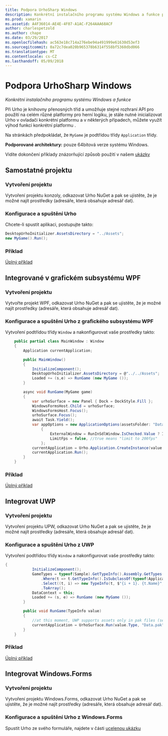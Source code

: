 ```yaml
---
title: Podpora UrhoSharp Windows
description: Konkrétní instalačního programu systému Windows a funkce pro UrhoSharp.
ms.prod: xamarin
ms.assetid: A4F36014-AE4E-4F07-A1AC-F264AAA68ACF
author: charlespetzold
ms.author: chape
ms.date: 03/29/2017
ms.openlocfilehash: ac563e18c714a276ebe94a491999e61630d53ef3
ms.sourcegitcommit: 0a72c7dea020b965378b6314f558bf5360dbd066
ms.translationtype: MT
ms.contentlocale: cs-CZ
ms.lasthandoff: 05/09/2018
---
```

# <a name="urhosharp-windows-support"></a>Podpora UrhoSharp Windows

_Konkrétní instalačního programu systému Windows a funkce_

Při Urho je knihovny přenosných tříd a umožňuje stejné rozhraní API pro použití na celém různé platformy pro herní logiku, je stále nutné inicializovat Urho v ovladači konkrétní platformu a v některých případech, můžete využít výhod funkcí konkrétní platformu .

Na stránkách předpokládat, že `MyGame` je podtřídou třídy `Application` třídy.

**Podporované architektury:** pouze 64bitová verze systému Windows.

Vidíte dokončení příklady znázorňující způsob použití v našem [ukázky](https://github.com/xamarin/urho-samples/tree/master/FeatureSamples)

## <a name="standalone-project"></a>Samostatné projektu

### <a name="creating-a-project"></a>Vytvoření projektu

Vytvoření projektu konzoly, odkazovat Urho NuGet a pak se ujistěte, že je možné najít prostředky (adresáře, která obsahuje adresář dat).

### <a name="configuring-and-launching-urho"></a>Konfigurace a spuštění Urho

Chcete-li spustit aplikaci, postupujte takto:

```csharp
DesktopUrhoInitializer.AssetsDirectory = "../Assets";
new MyGame().Run();
```

### <a name="example"></a>Příklad

[Úplný příklad](https://github.com/xamarin/urho-samples/tree/master/FeatureSamples/Desktop)

## <a name="integrated-with-wpf"></a>Integrované v grafickém subsystému WPF

### <a name="creating-a-project"></a>Vytvoření projektu

Vytvořte projekt WPF, odkazovat Urho NuGet a pak se ujistěte, že je možné najít prostředky (adresáře, která obsahuje adresář dat).

### <a name="configuring-and-launching-urho-from-wpf"></a>Konfigurace a spuštění Urho z grafického subsystému WPF

Vytvoření podtřídou třídy `Window` a nakonfigurovat vaše prostředky takto:

```csharp
    public partial class MainWindow : Window
    {
        Application currentApplication;

        public MainWindow()
        {
            InitializeComponent();
            DesktopUrhoInitializer.AssetsDirectory = @"../../Assets";
            Loaded += (s,e) => RunGame (new MyGame ());
        }

        async void RunGame(MyGame game)
        {
            var urhoSurface = new Panel { Dock = DockStyle.Fill };
            WindowsFormsHost.Child = urhoSurface;
            WindowsFormsHost.Focus();
            urhoSurface.Focus();
            await Task.Yield();
            var appOptions = new ApplicationOptions(assetsFolder: "Data")
                {
                    ExternalWindow = RunInSdlWindow.IsChecked.Value ? IntPtr.Zero : urhoSurface.Handle,
                    LimitFps = false, //true means "limit to 200fps"
                };
            currentApplication = Urho.Application.CreateInstance(value.Type, appOptions);
            currentApplication.Run();
        }
    }
```

### <a name="example"></a>Příklad

[Úplný příklad](https://github.com/xamarin/urho-samples/tree/master/FeatureSamples/WPF)

## <a name="integrated-with-uwp"></a>Integrovat UWP

### <a name="creating-a-project"></a>Vytvoření projektu

Vytvoření projektu UPW, odkazovat Urho NuGet a pak se ujistěte, že je možné najít prostředky (adresáře, která obsahuje adresář dat).

### <a name="configuring-and-launching-urho-from-uwp"></a>Konfigurace a spuštění Urho z UWP

Vytvoření podtřídou třídy `Window` a nakonfigurovat vaše prostředky takto:

```csharp
{
            InitializeComponent();
            GameTypes = typeof(Sample).GetTypeInfo().Assembly.GetTypes()
                .Where(t => t.GetTypeInfo().IsSubclassOf(typeof(Application)) && t != typeof(Sample))
                .Select((t, i) => new TypeInfo(t, $"{i + 1}. {t.Name}", ""))
                .ToArray();
            DataContext = this;
            Loaded += (s, e) => RunGame (new MyGame ());
        }

        public void RunGame(TypeInfo value)
        {
            //at this moment, UWP supports assets only in pak files (see PackageTool)
            currentApplication = UrhoSurface.Run(value.Type, "Data.pak");
        }
    }
```

### <a name="example"></a>Příklad

[Úplný příklad](https://github.com/xamarin/urho-samples/tree/master/FeatureSamples/UWP)

## <a name="integrated-with-windowsforms"></a>Integrovat Windows.Forms

### <a name="creating-a-project"></a>Vytvoření projektu

Vytvoření projektu Windows.Forms, odkazovat Urho NuGet a pak se ujistěte, že je možné najít prostředky (adresáře, která obsahuje adresář dat).

### <a name="configuring-and-launching-urho-from-windowsforms"></a>Konfigurace a spuštění Urho z Windows.Forms

Spustit Urho ze svého formuláře, najdete v části [ucelenou ukázku](https://github.com/xamarin/urho-samples/blob/master/FeatureSamples/WinForms/SamplesForm.cs)
